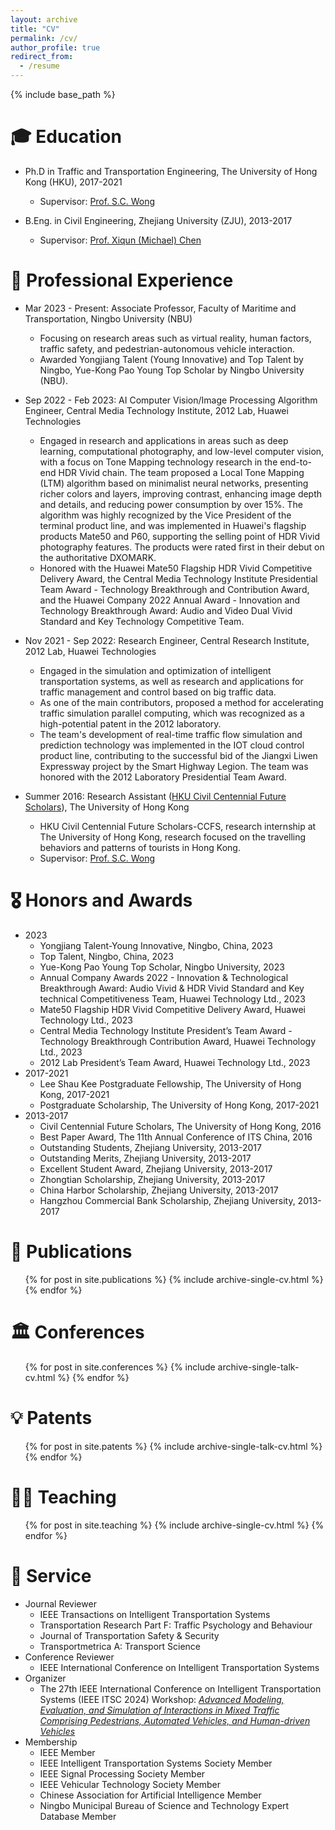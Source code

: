 ```yaml
---
layout: archive
title: "CV"
permalink: /cv/
author_profile: true
redirect_from:
  - /resume
---
```


{% include base_path %}

🎓 Education
======
* Ph.D in Traffic and Transportation Engineering, The University of Hong Kong (HKU), 2017-2021
  * Supervisor: [Prof. S.C. Wong](https://www.civil.hku.hk/scwong/)

* B.Eng. in Civil Engineering, Zhejiang University (ZJU), 2013-2017
  * Supervisor: [Prof. Xiqun (Michael) Chen](https://person.zju.edu.cn/en/xiqun)

💼 Professional Experience
======
* Mar 2023 - Present: Associate Professor, Faculty of Maritime and Transportation, Ningbo University (NBU)
  * Focusing on research areas such as virtual reality, human factors, traffic safety, and pedestrian-autonomous vehicle interaction.
  * Awarded Yongjiang Talent (Young Innovative) and Top Talent by Ningbo, Yue-Kong Pao Young Top Scholar by Ningbo University (NBU).

* Sep 2022 - Feb 2023: AI Computer Vision/Image Processing Algorithm Engineer, Central Media Technology Institute, 2012 Lab, Huawei Technologies
  * Engaged in research and applications in areas such as deep learning, computational photography, and low-level computer vision, with a focus on Tone Mapping technology research in the end-to-end HDR Vivid chain. The team proposed a Local Tone Mapping (LTM) algorithm based on minimalist neural networks, presenting richer colors and layers, improving contrast, enhancing image depth and details, and reducing power consumption by over 15%. The algorithm was highly recognized by the Vice President of the terminal product line, and was implemented in Huawei's flagship products Mate50 and P60, supporting the selling point of HDR Vivid photography features. The products were rated first in their debut on the authoritative DXOMARK.
  * Honored with the Huawei Mate50 Flagship HDR Vivid Competitive Delivery Award, the Central Media Technology Institute Presidential Team Award - Technology Breakthrough and Contribution Award, and the Huawei Company 2022 Annual Award - Innovation and Technology Breakthrough Award: Audio and Video Dual Vivid Standard and Key Technology Competitive Team.

* Nov 2021 - Sep 2022: Research Engineer, Central Research Institute, 2012 Lab, Huawei Technologies
  * Engaged in the simulation and optimization of intelligent transportation systems, as well as research and applications for traffic management and control based on big traffic data.
  * As one of the main contributors, proposed a method for accelerating traffic simulation parallel computing, which was recognized as a high-potential patent in the 2012 laboratory.
  * The team's development of real-time traffic flow simulation and prediction technology was implemented in the IOT cloud control product line, contributing to the successful bid of the Jiangxi Liwen Expressway project by the Smart Highway Legion. The team was honored with the 2012 Laboratory Presidential Team Award.

* Summer 2016: Research Assistant ([HKU Civil Centennial Future Scholars](https://www.civil.hku.hk/hkuccfs/)), The University of Hong Kong
  * HKU Civil Centennial Future Scholars-CCFS, research internship at The University of Hong Kong, research focused on the travelling behaviors and patterns of tourists in Hong Kong.
  * Supervisor: [Prof. S.C. Wong](https://www.civil.hku.hk/scwong/)

🎖 Honors and Awards
======
* 2023
  * Yongjiang Talent-Young Innovative, Ningbo, China, 2023
  * Top Talent, Ningbo, China, 2023
  * Yue-Kong Pao Young Top Scholar, Ningbo University, 2023
  * Annual Company Awards 2022 - Innovation & Technological Breakthrough Award: Audio Vivid & HDR Vivid Standard and Key technical Competitiveness Team, Huawei Technology Ltd., 2023
  * Mate50 Flagship HDR Vivid Competitive Delivery Award, Huawei Technology Ltd., 2023
  * Central Media Technology Institute President’s Team Award - Technology Breakthrough Contribution Award, Huawei Technology Ltd., 2023
  * 2012 Lab President’s Team Award, Huawei Technology Ltd., 2023
* 2017-2021
  * Lee Shau Kee Postgraduate Fellowship, The University of Hong Kong, 2017-2021
  * Postgraduate Scholarship, The University of Hong Kong, 2017-2021
* 2013-2017
  * Civil Centennial Future Scholars, The University of Hong Kong, 2016
  * Best Paper Award, The 11th Annual Conference of ITS China, 2016
  * Outstanding Students, Zhejiang University, 2013-2017
  * Outstanding Merits, Zhejiang University, 2013-2017
  * Excellent Student Award, Zhejiang University, 2013-2017
  * Zhongtian Scholarship, Zhejiang University, 2013-2017
  * China Harbor Scholarship, Zhejiang University, 2013-2017
  * Hangzhou Commercial Bank Scholarship, Zhejiang University, 2013-2017
  
📄 Publications
======
  <ul>{% for post in site.publications %}
    {% include archive-single-cv.html %}
  {% endfor %}</ul>
  
🏛️ Conferences
======
  <ul>{% for post in site.conferences %}
    {% include archive-single-talk-cv.html %}
  {% endfor %}</ul>

💡 Patents
======
  <ul>{% for post in site.patents %}
    {% include archive-single-talk-cv.html %}
  {% endfor %}</ul>
  
👨‍🏫 Teaching
======
  <ul>{% for post in site.teaching %}
    {% include archive-single-cv.html %}
  {% endfor %}</ul>
  
🤝 Service
======
* Journal Reviewer
  * IEEE Transactions on Intelligent Transportation Systems
  * Transportation Research Part F: Traffic Psychology and Behaviour
  * Journal of Transportation Safety & Security
  * Transportmetrica A: Transport Science
* Conference Reviewer
  * IEEE International Conference on Intelligent Transportation Systems
* Organizer
  * The 27th IEEE International Conference on Intelligent Transportation Systems (IEEE ITSC 2024) Workshop: [*Advanced Modeling, Evaluation, and Simulation of Interactions in Mixed Traffic Comprising Pedestrians, Automated Vehicles, and Human-driven Vehicles*](https://sites.google.com/view/workshop-itsc-2024/)
* Membership
  * IEEE Member
  * IEEE Intelligent Transportation Systems Society Member
  * IEEE Signal Processing Society Member
  * IEEE Vehicular Technology Society Member
  * Chinese Association for Artificial Intelligence Member
  * Ningbo Municipal Bureau of Science and Technology Expert Database Member
